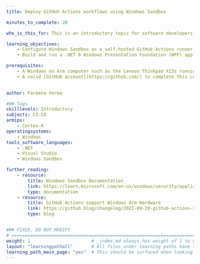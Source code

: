 ```yaml
---
title: Deploy GitHub Actions workflows using Windows Sandbox

minutes_to_complete: 20

who_is_this_for: This is an introductory topic for software developers who are developing applications on Windows on Arm computers.

learning_objectives:
    - Configure Windows Sandbox as a self-hosted GitHub Actions runner.
    - Build and run a .NET 8 Windows Presentation Foundation (WPF) application using a self-hosted GitHub Actions runner in your CI/CD workflow. 

prerequisites:
    - A Windows on Arm computer such as the Lenovo Thinkpad X13s running Windows 11 Version 22H2 which has [Windows Sandbox enabled](/install-guides/windows-sandbox-woa).
    - A valid [GitHub account](https://github.com/) to complete this Learning Path.
    

author: Pareena Verma

### Tags
skilllevels: Introductory
subjects: CI-CD
armips:
    - Cortex-A
operatingsystems:
    - Windows
tools_software_languages:
    - .NET
    - Visual Studio
    - Windows Sandbox

further_reading:
    - resource:
        title: Windows Sandbox Documentation
        link: https://learn.microsoft.com/en-us/windows/security/application-security/application-isolation/windows-sandbox/windows-sandbox-overview
        type: documentation
    - resource:
        title: GitHub Actions support Windows Arm Hardware
        link: https://github.blog/changelog/2022-09-28-github-actions-self-hosted-runners-now-support-windows-arm-hardware/
        type: blog


### FIXED, DO NOT MODIFY
# ================================================================================
weight: 1                       # _index.md always has weight of 1 to order correctly
layout: "learningpathall"       # All files under learning paths have this same wrapper
learning_path_main_page: "yes"  # This should be surfaced when looking for related content. Only set for _index.md of learning path content.
---
```

